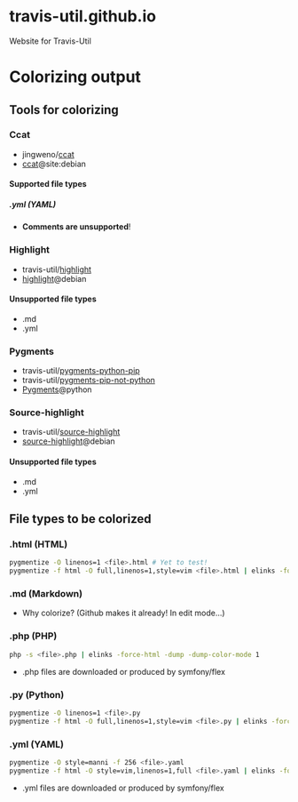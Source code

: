 # travis-util.github.io
Website for Travis-Util
# Colorizing output
## Tools for colorizing
### Ccat
* jingweno/[ccat](https://github.com/jingweno/ccat)
* [ccat](https://google.com/search?q=ccat+site:debian.org)@site:debian
#### Supported file types
##### .yml (YAML)
* **Comments are unsupported**!
### Highlight
* travis-util/[highlight](https://github.com/travis-util/highlight)
* [highlight](https://tracker.debian.org/pkg/highlight)@debian
#### Unsupported file types
* .md
* .yml
### Pygments
* travis-util/[pygments-python-pip](https://github.com/travis-util/pygments-python-pip)
* travis-util/[pygments-pip-not-python](https://github.com/travis-util/pygments-pip-not-python)
* [Pygments](https://pypi.python.org/pypi/Pygments)@python
### Source-highlight
* travis-util/[source-highlight](https://github.com/travis-util/source-highlight)
* [source-highlight](https://tracker.debian.org/pkg/source-highlight)@debian
#### Unsupported file types
* .md
* .yml
## File types to be colorized
### .html (HTML)
```sh
pygmentize -O linenos=1 <file>.html # Yet to test!
pygmentize -f html -O full,linenos=1,style=vim <file>.html | elinks -force-html -dump -dump-color-mode 1
```
### .md (Markdown)
* Why colorize? (Github makes it already! In edit mode...)
### .php (PHP)
```sh
php -s <file>.php | elinks -force-html -dump -dump-color-mode 1
```
* .php files are downloaded or produced by symfony/flex
### .py (Python)
```sh
pygmentize -O linenos=1 <file>.py
pygmentize -f html -O full,linenos=1,style=vim <file>.py | elinks -force-html -dump -dump-color-mode 1
```
### .yml (YAML)
```sh
pygmentize -O style=manni -f 256 <file>.yaml
pygmentize -f html -O style=vim,linenos=1,full <file>.yaml | elinks -force-html -dump -dump-color-mode 1
```
* .yml files are downloaded or produced by symfony/flex
